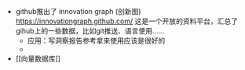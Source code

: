 - github推出了 innovation graph (创新图) https://innovationgraph.github.com/ 这是一个开放的资料平台，汇总了gihub上的一些数据，比如git推送、语言使用……
	- 应用：写洞察报告参考拿来使用应该是很好的
	-
- [[向量数据库]]